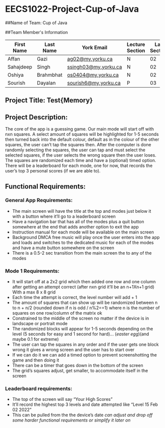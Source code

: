 # EECS1022-Project-Cup-of-Java

##Name of Team:
Cup of Java

##Team Member's Information

|First Name|Last Name|York Email|Lecture Section|Lab Section|
|----------|---------|----------|---------------|-----------|
|Affan|Gazi|ag02@my.yorku.ca|N|02|
|Sahajdeep|Singh|ssingh03@my.yorku.ca|N|02|
|Oshiya|Brahmbhat|os0404@my.yorku.ca|N|02|
|Sourish|Dayalan|sourish6@my.yorku.ca|P|03|

## Project Title: Test{Memory}
## Project Description:
The core of the app is a guessing game.
Our main mode will start off with nxn squares. A select amount of squares will be highlighted for 1-5 seconds then turned back into the default colour, default as in the colour of the other squares, the user can’t tap the squares then. After the computer is done randomly selecting the squares, the user can tap and must select the selected squares, if the user selects the wrong square then the user loses. The squares are randomized each time and have a (optional) timed option.
There will be a leaderboard for each mode, one for now, that records the user’s top 3 personal scores (if we are able to).

## Functional Requirements:
### General App Requirements:
- The main screen will have the title at the top and modes just below it with a button where it’ll go to a leaderboard screen
- Have a navigation bar that has all of the modes plus a quit button somewhere at the end that adds another option to exit the app
- Instruction manual for each mode will be available on the main screen
- Background DMCA free music will play once the user enters into the app and loads and switches to the dedicated music for each of the modes and have a mute button somewhere on the screen
- There is a 0.5-2 sec transition from the main screen the to any of the modes
### Mode 1 Requirements:
- It will start off at a 2x2 grid which then added one row and one column after getting an attempt correct (after nxn grid it’ll be an n+1Xn+1 grid) With a max 8 x 8  grid
- Each time the attempt is correct, the level number will add + 1
- The amount of squares that can show up will be randomized between n to n + n/2 (rounded down if n is odd / n%2==1) where n is the number of squares on one row/column of the matrix ok
- Constrained to the middle of the screen no matter if the device is in landscape or portrait mode
- The randomized blocks will appear for 1-5 seconds depending on the level (5 seconds for easy and 1 second for hard)... (*easter egg*)(and maybe 0.1 for extreme)
- The user can tap the squares in any order and if the user gets one block wrong it gives a wrong screen and the user has to start over
- If we can do it we can add a timed option to prevent screenshotting the game and then doing it
- There can be a timer that goes down in the bottom of the screen
- The grid’s squares adjust, get smaller, to accommodate itself in the screen
### Leaderboard requirements:
- The top of the screen will say “Your High Scores”
- It’ll record the highest top 3 levels and date attempted like “Level 15             Feb 02 2022”
- This can be pulled from the the device’s date
*can adjust and drop off some harder functional requirements or simplify it later on*

